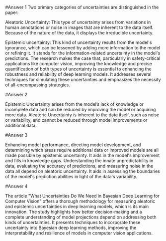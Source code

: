 #Answer 1
Two primary categories of uncertainties are distinguished in the paper:

Aleatoric Uncertainty:
This type of uncertainty arises from variations in human annotations or noise 
in images that are inherent to the data itself. Because of the nature of the data, 
it displays the irreducible uncertainty.

Epistemic uncertainty:
This kind of uncertainty results from the model's ignorance, which can be lessened 
by adding more information to the model or refining it. It stands for the information-related 
uncertainty in the model's predictions.
The research makes the case that, particularly in safety-critical applications like computer vision,
improving the knowledge and precise quantification of both types of uncertainty is essential to
enhancing the robustness and reliability of deep learning models. It addresses several techniques
for simulating these uncertainties and emphasizes the necessity of all-encompassing strategies.


#Answer 2

Epistemic Uncertainty arises from the model’s lack of knowledge or incomplete data and can be reduced
by improving the model or acquiring more data. 
Aleatoric Uncertainty is inherent to the data itself, such as noise or variability, and cannot 
be reduced through model improvements or additional data.

#Answer 3

Enhancing model performance, directing model development, and determining which areas require 
additional data or improved models are all made possible by epistemic uncertainty.
It aids in the model's improvement and fills in knowledge gaps.
Understanding the innate unpredictability in data, evaluating the accuracy of predictions, 
and measuring noise in the data all depend on aleatoric uncertainty. It aids in assessing the 
boundaries of the model's prediction abilities in light of the data's variability.

#Answer 4

The article "What Uncertainties Do We Need in Bayesian Deep Learning for Computer Vision" 
offers a thorough methodology for measuring aleatoric and epistemic uncertainties in deep 
learning models, which is its main innovation. The study highlights how better decision-making
and a complete understanding of model projections depend on addressing both kinds of uncertainties.
It presents techniques to incorporate these uncertainty into Bayesian deep learning methods, 
improving the interpretability and resilience of models in computer vision applications.

